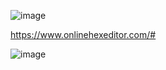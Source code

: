 ![image](https://user-images.githubusercontent.com/62753044/233051221-02dc32c5-c9ac-4600-b625-0f68c5e48a2e.png)

https://www.onlinehexeditor.com/#

![image](https://user-images.githubusercontent.com/62753044/233051251-2be64710-cf31-49d8-8b3f-d832fe525535.png)
